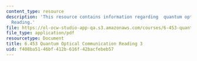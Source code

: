 ```yaml
---
content_type: resource
description: 'This resource contains information regarding  quantum optical communication:
  Reading.'
file: https://ol-ocw-studio-app-qa.s3.amazonaws.com/courses/6-453-quantum-optical-communication-fall-2016/f408ba5146bf412b616f42bacfebeb57_MIT6_453F16_Lect3_Notes.pdf
file_type: application/pdf
resourcetype: Document
title: 6.453 Quantum Optical Communication Reading 3
uid: f408ba51-46bf-412b-616f-42bacfebeb57
---
```

